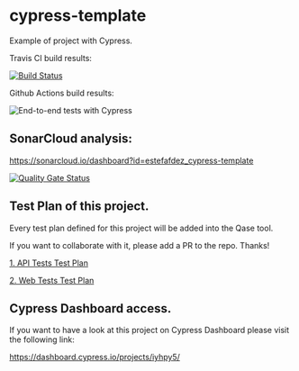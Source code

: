 # cypress-template

Example of project with Cypress.

Travis CI build results:

[![Build Status](https://travis-ci.org/estefafdez/cypress-template.svg?branch=main)](https://travis-ci.org/estefafdez/cypress-template)

Github Actions build results:

![End-to-end tests with Cypress](https://github.com/estefafdez/cypress-template/workflows/End-to-end%20tests%20with%20Cypress/badge.svg)

## SonarCloud analysis:

https://sonarcloud.io/dashboard?id=estefafdez_cypress-template

[![Quality Gate Status](https://sonarcloud.io/api/project_badges/measure?project=estefafdez_cypress-template&metric=alert_status)](https://sonarcloud.io/dashboard?id=estefafdez_cypress-template)

## Test Plan of this project.

Every test plan defined for this project will be added into the Qase tool.

If you want to collaborate with it, please add a PR to the repo. Thanks!

[1. API Tests Test Plan](https://app.qase.io/project/CYEX)

[2. Web Tests Test Plan](https://app.qase.io/project/CYEX)

## Cypress Dashboard access.

If you want to have a look at this project on Cypress Dashboard please visit the following link:

https://dashboard.cypress.io/projects/iyhpy5/
